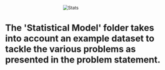 &nbsp;&nbsp;&nbsp;&nbsp;&nbsp;&nbsp;&nbsp;&nbsp;&nbsp;&nbsp;&nbsp;&nbsp;&nbsp;&nbsp;&nbsp;&nbsp;&nbsp;&nbsp;&nbsp;&nbsp;&nbsp;&nbsp;&nbsp;&nbsp;&nbsp;&nbsp;&nbsp;&nbsp;&nbsp;&nbsp;&nbsp;&nbsp;&nbsp;&nbsp;&nbsp;&nbsp;&nbsp;&nbsp;&nbsp;&nbsp;&nbsp;&nbsp;&nbsp;&nbsp;&nbsp;&nbsp; ![Stats](https://upload.wikimedia.org/wikipedia/commons/6/69/EM_Clustering_of_Old_Faithful_data.gif) 
# The 'Statistical Model' folder takes into account an example dataset to tackle the various problems as presented in the problem statement.
